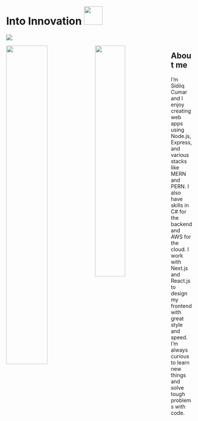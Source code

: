 
# Into Innovation <img src="https://user-images.githubusercontent.com/78619091/232625578-7c7c98ec-b972-43c2-a6ee-78e36a877395.png" width="50" height="50" /> 
![](https://komarev.com/ghpvc/?username=your-github-sidiik&color=blueviolet&style=flat-square)

<img width="47%" align="left" src="http://github-readme-streak-stats.herokuapp.com/?user=sidiik&theme=shades-of-purple&hide_border=true&date_format=j%20M%5B%20Y%5D" />
<img align="left" width="40%" src="https://github-readme-stats.vercel.app/api/top-langs/?username=sidiik&layout=compact" />

<div>
  
## About me
I’m Sidiiq Cumar and I enjoy creating web apps using Node.js, Express, and various stacks like MERN and PERN. I also have skills in C# for the backend and AWS for the cloud. I work with Next.js and React.js to design my frontend with great style and speed. I’m always curious to learn new things and solve tough problems with code.
 
</div>




